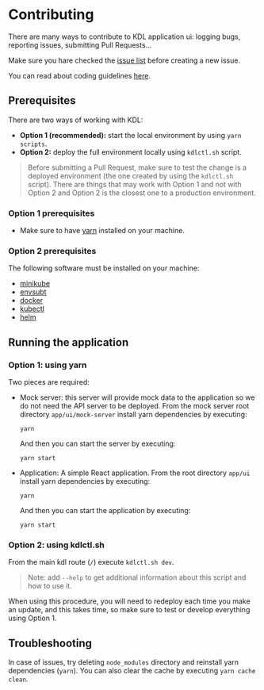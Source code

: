 # Contributing
There are many ways to contribute to KDL application ui: logging bugs, reporting issues, submitting Pull Requests...

Make sure you hare checked the [issue list](https://github.com/konstellation-io/kdl-server/issues) before creating a new issue.

You can read about coding guidelines [here](./coding_guidelines.md).

## Prerequisites

There are two ways of working with KDL:
- **Option 1 (recommended):** start the local environment by using `yarn scripts`.
- **Option 2:** deploy the full environment locally using `kdlctl.sh` script.

> Before submitting a Pull Request, make sure to test the change is a deployed environment (the one created by using the `kdlctl.sh` script). There are things that may work with Option 1 and not with Option 2 and Option 2 is the closest one to a production environment.

### Option 1 prerequisites
- Make sure to have [yarn](https://yarnpkg.com/) installed on your machine.

### Option 2 prerequisites
The following software must be installed on your machine:
- [minikube](https://minikube.sigs.k8s.io/docs/start/)
- [envsubt](https://command-not-found.com/envsubst)
- [docker](https://www.docker.com/get-started)
- [kubectl](https://kubernetes.io/docs/tasks/tools/)
- [helm](https://helm.sh/docs/intro/install/)

## Running the application

### Option 1: using yarn
Two pieces are required:
- Mock server: this server will provide mock data to the application so we do not need the API server to be deployed.
  From the mock server root directory `app/ui/mock-server` install yarn dependencies by executing:
  ```
  yarn
  ```

  And then you can start the server by executing:
  ```
  yarn start
  ```
- Application: A simple React application.
  From the root directory `app/ui` install yarn dependencies by executing:
  ```
  yarn
  ```

  And then you can start the application by executing:
  ```
  yarn start
  ```

### Option 2: using kdlctl.sh
From the main kdl route (`/`) execute ```kdlctl.sh dev```.
> Note: add `--help` to get additional information about this script and how to use it.

When using this procedure, you will need to redeploy each time you make an update, and this takes time, so make sure to test or develop everything using Option 1.

## Troubleshooting

In case of issues, try deleting `node_modules` directory and reinstall yarn dependencies (`yarn`). You can also clear the cache by executing `yarn cache clean`.
